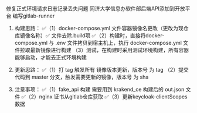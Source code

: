 修复正式环境请求日志记录丢失问题
同济大学信息办软件部后端API添加到开放平台
编写gitlab-runner

1. 构建思路：
  ✅（1）docker-compose.yml 文件容器镜像名更改（更改为现仓库镜像名称）✅
            文件去除.build项
  ✅（2）构建时，直接将docker-compose.yml 与 .env 文件拷贝到宿主机上，执行 docker-compose.yml 文件拉取最新镜像进行构建
    （3）测试，在构建时采用测试环境构建，所有容器能够启动，才能去正式环境构建

2. 更新思路：
  ✅（1）打 tag 触发所有 镜像版本更新，版本号 为 tag
    （2）提交代码到 master 分支，触发需要更新的镜像，版本号 为 sha

3. 注意事项：
  ✅（1）fake_api 构建 需要用到 krakend_ce 构建后的 out.json 文件
  ✅（2）nginx 证书从gitlab仓库获取
  ✅（3）更新keycloak-clientScopes数据